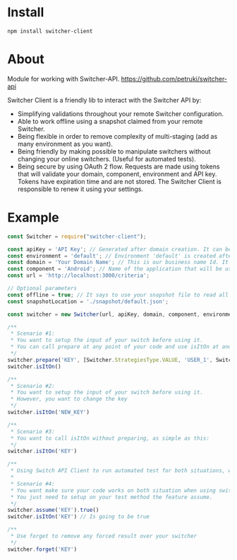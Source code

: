 # Install  
`npm install switcher-client`

# About  
Module for working with Switcher-API.
https://github.com/petruki/switcher-api

Switcher Client is a friendly lib to interact with the Switcher API by:
- Simplifying validations throughout your remote Switcher configuration.
- Able to work offline using a snapshot claimed from your remote Switcher.
- Being flexible in order to remove complexity of multi-staging (add as many environment as you want).
- Being friendly by making possible to manipulate switchers without changing your online switchers. (Useful for automated tests).
- Being secure by using OAuth 2 flow. Requests are made using tokens that will validate your domain, component, environment and API key.
    Tokens have expiration time and are not stored. The Switcher Client is responsible to renew it using your settings.

# Example  

```js
const Switcher = require("switcher-client");

const apiKey = 'API Key'; // Generated after domain creation. It can be generated as many time you want. It can't be recovered due to security reasons
const environment = 'default'; // Environment 'default' is created after domain creation. It's your production environment.
const domain = 'Your Domain Name'; // This is our business name Id. It's an unique value used as owner authentication id.
const component = 'Android'; // Name of the application that will be using this API. It's necessary to sign this name up into the API
const url = 'http://localhost:3000/criteria';

// Optional parameters
const offline = true; // It says to use your snapshot file to read all the criterias (default: false)
const snapshotLocation = './snapshot/default.json';

const switcher = new Switcher(url, apiKey, domain, component, environment, offline, snapshotLocation)

/**
 * Scenario #1:
 * You want to setup the input of your switch before using it. 
 * You can call prepare at any point of your code and use isItOn at another place afterwards.
 */
switcher.prepare('KEY', [Switcher.StrategiesType.VALUE, 'USER_1', Switcher.StrategiesType.NETWORK, '10.0.0.3'])
switcher.isItOn()

/**
 * Scenario #2:
 * You want to setup the input of your switch before using it. 
 * However, you want to change the key
 */
switcher.isItOn('NEW_KEY')

/**
 * Scenario #3:
 * You want to call isItOn without preparing, as simple as this:
 */
switcher.isItOn('KEY')

/**
 * Using Switch API Client to run automated test for both situations, when switch is On and Off.
 * 
 * Scenario #4:
 * You want make sure your code works on both situation when using switcher API.
 * You just need to setup on your test method the feature assume.
 */
switcher.assume('KEY').true()
switcher.isItOn('KEY') // Is going to be true

/**
 * Use forget to remove any forced result over your switcher 
 */
switcher.forget('KEY')
